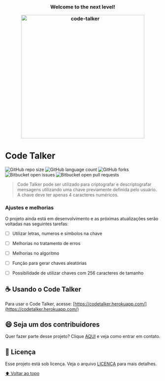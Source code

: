 <h3 align="center">
 <p>Welcome to the next level!</p>
<img src="https://codetalker.herokuapp.com/assets/images/logo.png" alt="code-talker" width="400" />
</h3>

 # Code Talker

![GitHub repo size](https://img.shields.io/github/repo-size/gushpat/code-talker?style=for-the-badge)
![GitHub language count](https://img.shields.io/github/languages/count/gushpat/code-talker?style=for-the-badge)
![GitHub forks](https://img.shields.io/github/forks/gushpat/code-talker?style=for-the-badge)
![Bitbucket open issues](https://img.shields.io/bitbucket/issues/gushpat/code-talker?style=for-the-badge)
![Bitbucket open pull requests](https://img.shields.io/bitbucket/pr-raw/gushpat/code-talker?style=for-the-badge)


> Code Talker pode ser utilizado para criptografar e descriptografar mensagens utilizando uma chave previamente definida pelo usuário. A chave deve ter apenas 4 caracteres numéricos.

### Ajustes e melhorias

O projeto ainda está em desenvolvimento e as próximas atualizações serão voltadas nas seguintes tarefas:

- [ ] Utilizar letras, numeros e simbolos na chave
- [ ] Melhorias no tratamento de erros
- [ ] Melhorias no algoritmo
- [ ] Função para gerar chaves aleatórias
- [ ] Possibilidade de utilizar chaves com 256 caracteres de tamanho


## ☕ Usando o Code Talker

Para usar o Code Talker, acesse: [https://codetalker.herokuapp.com/](https://codetalker.herokuapp.com/)

## 😄 Seja um dos contribuidores<br>

Quer fazer parte desse projeto? Clique [AQUI](https://github.com/gushpat/) e veja como entrar em contato.

## 📝 Licença

Esse projeto está sob licença. Veja o arquivo [LICENÇA](LICENSE.md) para mais detalhes.

[⬆ Voltar ao topo](code-talker)<br>
